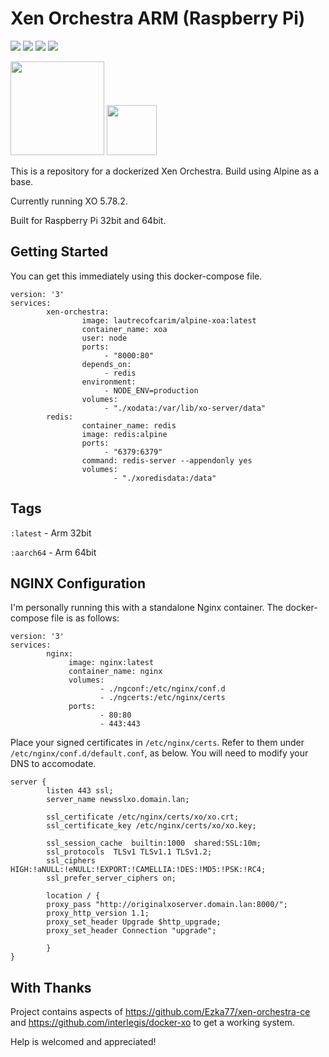 # Xen Orchestra ARM (Raspberry Pi)

[![](https://img.shields.io/badge/xen--orchestra-master-green.svg)](https://xen-orchestra.com) ![](https://img.shields.io/docker/image-size/lautrecofcarim/alpine-xoa) ![](https://img.shields.io/badge/Alpine%20version-3.13-green.svg) ![](https://img.shields.io/badge/XO%20version-5.78.2-red.svg)

<img src="http://i.imgur.com/tRffA5y.png" width="150"> <img src="https://i.imgur.com/06fRgbd.png" width="80">



This is a repository for a dockerized Xen Orchestra. Build using Alpine as a base. 

Currently running XO 5.78.2. 

Built for Raspberry Pi 32bit and 64bit.

## Getting Started

You can get this immediately using this docker-compose file.

```
version: '3'
services:
        xen-orchestra:
                image: lautrecofcarim/alpine-xoa:latest
                container_name: xoa
                user: node
                ports:
                     - "8000:80"
                depends_on:
                     - redis
                environment:
                     - NODE_ENV=production
                volumes:
                     - "./xodata:/var/lib/xo-server/data"
        redis:
                container_name: redis
                image: redis:alpine
                ports:
                     - "6379:6379"
                command: redis-server --appendonly yes
                volumes:
                       - "./xoredisdata:/data"
```

## Tags

`:latest` - Arm 32bit

`:aarch64` - Arm 64bit

## NGINX Configuration

I'm personally running this with a standalone Nginx container. The docker-compose file is as follows:

```
version: '3'
services:
        nginx:
             image: nginx:latest
             container_name: nginx
             volumes:
                    - ./ngconf:/etc/nginx/conf.d
                    - ./ngcerts:/etc/nginx/certs
             ports:
                    - 80:80
                    - 443:443
```

Place your signed certificates in `/etc/nginx/certs`. Refer to them under `/etc/nginx/conf.d/default.conf`, as below. You will need to modify your DNS to accomodate. 

```
server {
        listen 443 ssl;
        server_name newsslxo.domain.lan;

        ssl_certificate /etc/nginx/certs/xo/xo.crt;
        ssl_certificate_key /etc/nginx/certs/xo/xo.key;

        ssl_session_cache  builtin:1000  shared:SSL:10m;
        ssl_protocols  TLSv1 TLSv1.1 TLSv1.2;
        ssl_ciphers HIGH:!aNULL:!eNULL:!EXPORT:!CAMELLIA:!DES:!MD5:!PSK:!RC4;
        ssl_prefer_server_ciphers on;

        location / {
        proxy_pass "http://originalxoserver.domain.lan:8000/";
        proxy_http_version 1.1;
        proxy_set_header Upgrade $http_upgrade;
        proxy_set_header Connection "upgrade";

        }
}
```

## With Thanks

Project contains aspects of https://github.com/Ezka77/xen-orchestra-ce and https://github.com/interlegis/docker-xo to get a working system.

Help is welcomed and appreciated!
